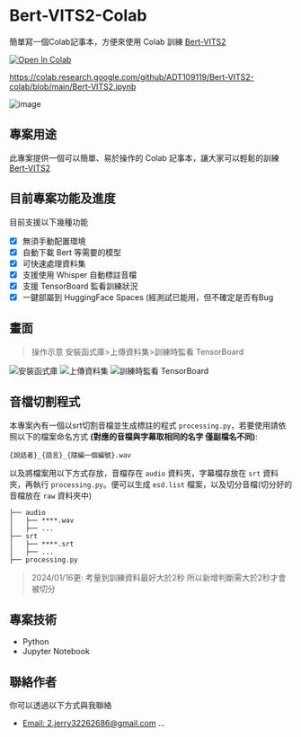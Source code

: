 # Bert-VITS2-Colab
簡單寫一個Colab記事本，方便來使用 Colab 訓練 [Bert-VITS2](https://github.com/fishaudio/Bert-VITS2)

[![Open In Colab](https://colab.research.google.com/assets/colab-badge.svg)](https://colab.research.google.com/github/ADT109119/Bert-VITS2-colab/blob/main/Bert-VITS2.ipynb)

https://colab.research.google.com/github/ADT109119/Bert-VITS2-colab/blob/main/Bert-VITS2.ipynb

![image](https://github.com/ADT109119/Bert-VITS2-Colab/assets/106337749/61951fb5-0025-46f4-9075-48584fb2141c)


## 專案用途

此專案提供一個可以簡單、易於操作的 Colab 記事本，讓大家可以輕鬆的訓練 [Bert-VITS2](https://github.com/fishaudio/Bert-VITS2)

## 目前專案功能及進度

目前支援以下幾種功能
- [x] 無須手動配置環境
- [x] 自動下載 Bert 等需要的模型
- [x] 可快速處理資料集
- [x] 支援使用 Whisper 自動標註音檔
- [x] 支援 TensorBoard 監看訓練狀況
- [x] 一鍵部屬到 HuggingFace Spaces (經測試已能用，但不確定是否有Bug

## 畫面

> 操作示意 安裝函式庫>上傳資料集>訓練時監看 TensorBoard

![安裝函式庫](https://github.com/ADT109119/Bert-VITS2-Colab/assets/106337749/41b448eb-9ef8-4ec8-a783-1ae7501a35f7)
![上傳資料集](https://github.com/ADT109119/Bert-VITS2-Colab/assets/106337749/9d9d3b8f-8790-425d-b2af-bd633174b08a)
![訓練時監看 TensorBoard](https://github.com/ADT109119/Bert-VITS2-Colab/assets/106337749/590e2936-0981-411a-8326-651e2d1bbe2c)

## 音檔切割程式

本專案內有一個以srt切割音檔並生成標註的程式 `processing.py`，若要使用請依照以下的檔案命名方式 **(對應的音檔與字幕取相同的名字 僅副檔名不同)**:

```
{說話者}_{語言}_{隨編一個編號}.wav
```

以及將檔案用以下方式存放，音檔存在 `audio` 資料夾，字幕檔存放在 `srt` 資料夾，再執行 `processing.py`。便可以生成 `esd.list` 檔案，以及切分音檔(切分好的音檔放在 `raw` 資料夾中)

```
├── audio
│   ├── ****.wav
│   ├── ...
├── srt
│   ├── ****.srt
│   ├── ...
├── processing.py
```

> 2024/01/16更: 考量到訓練資料最好大於2秒 所以新增判斷需大於2秒才會被切分

## 專案技術

- Python
- Jupyter Notebook

## 聯絡作者

你可以透過以下方式與我聯絡

- [Email: 2.jerry32262686@gmail.com](mailto:2.jerry32262686@gmail.com)
...
